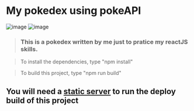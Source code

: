 # My pokedex using pokeAPI
![image](https://user-images.githubusercontent.com/68085679/211576856-4911830d-ff2e-495d-b690-48303f0b75f1.png)
![image](https://user-images.githubusercontent.com/68085679/211577379-8256a3eb-a903-4350-9130-1f34ba24f9fa.png)


>### This is a pokedex written by me just to pratice my reactJS skills.

>To install the dependencies, type "npm install" 


>To build this project, type "npm run build"

## You will need a <a href="https://cra.link/deployment">static server</a> to run the deploy build of this project
